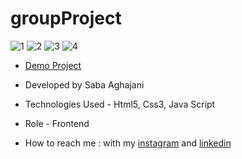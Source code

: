 # groupProject
![1](https://github.com/Saba-Aghajani-developer/groupProject/assets/135870519/99cd8a9f-f1c1-4718-b32e-7ab61a49dad6)
![2](https://github.com/Saba-Aghajani-developer/groupProject/assets/135870519/caf3aa8d-88a2-45ad-b6b1-44fb2b262466)
![3](https://github.com/Saba-Aghajani-developer/groupProject/assets/135870519/f66e6692-eb44-461e-8139-c16e671c9185)
![4](https://github.com/Saba-Aghajani-developer/groupProject/assets/135870519/9e90dfc6-8e16-4b18-a0ba-e903e8a968e3)


- [Demo Project](https://saba-aghajani-developer.github.io/groupProject/)

- Developed by Saba Aghajani
  
- Technologies Used - Html5, Css3, Java Script

- Role - Frontend

- How to reach me : with my [instagram](https://instagram.com/saba_aghajani_developer?utm_source=qr&igshid=MzNlNGNkZWQ4Mg%3D%3D) and [linkedin](https://www.linkedin.com/in/saba-a-69b608208)
